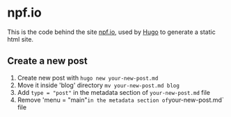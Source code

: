 npf.io
===

This is the code behind the site [npf.io](http://npf.io), used by
[Hugo](http://hugo.spf13.com) to generate a static html site.

Create a new post
-----------------
1. Create new post with `hugo new your-new-post.md`
2. Move it inside 'blog' directory `mv your-new-post.md blog`
3. Add `type = "post"` in the metadata section of `your-new-post.md` file
4. Remove 'menu = "main"` in the metadata section of `your-new-post.md` file
